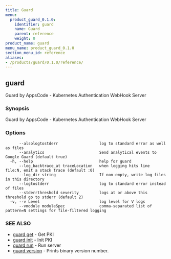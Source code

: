 ```yaml
---
title: Guard
menu:
  product_guard_0.1.0:
    identifier: guard
    name: Guard
    parent: reference
    weight: 0
product_name: guard
menu_name: product_guard_0.1.0
section_menu_id: reference
aliases:
- /products/guard/0.1.0/reference/
---
```


## guard

Guard by AppsCode - Kubernetes Authentication WebHook Server

### Synopsis

Guard by AppsCode - Kubernetes Authentication WebHook Server

### Options

```
      --alsologtostderr                  log to standard error as well as files
      --analytics                        Send analytical events to Google Guard (default true)
  -h, --help                             help for guard
      --log_backtrace_at traceLocation   when logging hits line file:N, emit a stack trace (default :0)
      --log_dir string                   If non-empty, write log files in this directory
      --logtostderr                      log to standard error instead of files
      --stderrthreshold severity         logs at or above this threshold go to stderr (default 2)
  -v, --v Level                          log level for V logs
      --vmodule moduleSpec               comma-separated list of pattern=N settings for file-filtered logging
```

### SEE ALSO

* [guard get](/products/guard/0.1.0/reference/guard_get)	 - Get PKI
* [guard init](/products/guard/0.1.0/reference/guard_init)	 - Init PKI
* [guard run](/products/guard/0.1.0/reference/guard_run)	 - Run server
* [guard version](/products/guard/0.1.0/reference/guard_version)	 - Prints binary version number.

